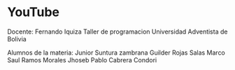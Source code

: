 # YouTube

Docente: Fernando Iquiza
Taller de programacion 
Universidad Adventista de Bolivia 

Alumnos de la materia:
Junior Suntura zambrana 
Guilder Rojas Salas
Marco Saul Ramos Morales
Jhoseb Pablo Cabrera Condori
